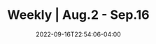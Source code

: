 ---
title: "Weekly | Aug.2 - Sep.16 "
description: 
date: 2022-09-16T22:54:06-04:00
image: 
math: 
license: 
categories:
- 深林人不知
tags:
- Weekly
hidden: false
comments: true
draft: false
---
